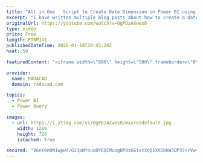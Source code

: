 ```yaml
---
title: "All in One   Script to Create Date Dimension in Power BI using Power Query"
excerpt: "I have written multiple blog posts about how to create a date dimension using Power Query, however, the purpose of those blog posts was to teach you how to do it yourself, learn the process and also build the date dimension that you can use. Sometimes, however, you just want to create a date dimension"
originalUrl: https://youtube.com/watch?v=OgPDzAXwex8
type: video
price: Free
length: PT6M14S
publishedDateTime: 2020-01-18T20:45:20Z
heat: 50

featuredContent: "<iframe width=\"800\" height=\"500\" frameborder=\"0\" src=\"https://www.youtube.com/embed/OgPDzAXwex8\" allow=\"accelerometer; autoplay; encrypted-media; gyroscope; picture-in-picture\" allowfullscreen></iframe>"

provider:
  name: RADACAD
  domain: radacad.com

topics:
  - Power BI
  - Power Query

images:
  - url: https://i.ytimg.com/vi/OgPDzAXwex8/maxresdefault.jpg
    width: 1280
    height: 720
    isCached: true

secured: "V6nY0n0N1wpwd/G21pWYouuDYEQCMuogBP0zGGixcXqQ1XKGbkW3QP37+rVwv0TlJPaJgvrsHq4LH4HX8/tYW+cJSV2UOsHmhtSKJOSLlIAKzSZSiE3OdVVF7dyMttWc36mfC81Z84/IQhak7mBvWldo3Deb1c9RM89Rl3OEjAJ4qrjJJ6n8Ixtl5svsFrIs2lHOBkBhKciF6d4pBclWrt7r/RUbdZEXvFeIUEWt3cNi7kKPc0+Rqn7N92l0IP2/ggNLem4ljTuAT6k2SbRKG8YRw7FkdlPjuOkvyCU7DOVuXReAsdhGfKRZ3acPnpvIQ4k5U0rzXzQ2UGe0Za7dyalpprqVzXno0CtoUGT3X2M5z6J95HX56yYTxew0/3skQLMvcTEZ2ehqwYUXPj1hEiarLlHspubzM4SMtf2Z9Ik=;oKtawJRBUDoh1br56J+WUA=="
---
```


